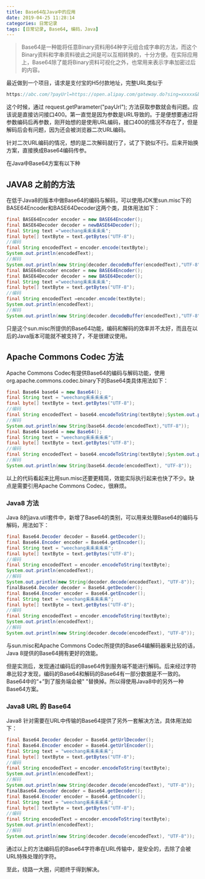 ```yaml
---
title: Base64在Java中的应用
date: 2019-04-25 11:28:14
categories: 日常记录
tags: [日常记录, Base64, 编码，Java]
---
```


>Base64是一种能将任意Binary资料用64种字元组合成字串的方法，而这个Binary资料和字串资料彼此之间是可以互相转换的，十分方便。在实际应用上，Base64除了能将Binary资料可视化之外，也常用来表示字串加密过后的内容。

<!-- more -->

最近做到一个项目，请求是支付宝的H5付款地址，完整URL类似于 

```javascript
https://abc.com/?payUrl=https://open.alipay.com/gateway.do?sing=xxxxx&bizContent={"appId":"2018xxxx","subject":"苹果X"}
```

这个时候，通过 request.getParameter("payUrl"); 方法获取参数就会有问题。应该说是直接访问接口400。第一直觉是因为参数是URL导致的。于是便想要通过将参数编码后再参数，刚开始想的是使用URL编码，接口400的情况不存在了，但是解码后会有问题，因为还会被浏览器二次URL编码。

针对二次URL编码的情况，想的是二次解码就行了，试了下貌似不行。后来开始换方案，直接换成Base64编码传参。


在Java中Base64方案有以下种

## JAVA8 之前的方法

在低于Java8的版本中做Base64的编码与解码，可以使用JDK里sun.misc下的BASE64Encoder和BASE64Decoder这两个类，具体用法如下：

```java
final BASE64Encoder encoder = new BASE64Encoder();
final BASE64Decoder decoder = newBASE64Decoder();
final String text ="weechang耒耒耒耒耒";
final byte[] textByte = text.getBytes("UTF-8");
//编码
final String encodedText = encoder.encode(textByte);
System.out.println(encodedText);
//解码
System.out.println(new String(decoder.decodeBuffer(encodedText),"UTF-8"));
final BASE64Encoder encoder = new BASE64Encoder();
final BASE64Decoder decoder = new BASE64Decoder();
final String text ="weechang耒耒耒耒耒";
final byte[] textByte = text.getBytes("UTF-8");
//编码
final String encodedText =encoder.encode(textByte);
System.out.println(encodedText);
//解码
System.out.println(new String(decoder.decodeBuffer(encodedText),"UTF-8"));
```

只是这个sun.misc所提供的Base64功能，编码和解码的效率并不太好，而且在以后的Java版本可能就不被支持了，不是很建议使用。

## Apache Commons Codec 方法
   
Apache Commons Codec有提供Base64的编码与解码功能，使用org.apache.commons.codec.binary下的Base64类具体用法如下：
   
```java 
final Base64 base64 = new Base64();
final String text = "weechang耒耒耒耒耒";
final byte[] textByte = text.getBytes("UTF-8");
//编码
final String encodedText = base64.encodeToString(textByte);System.out.println(encodedText);
//解码
System.out.println(new String(base64.decode(encodedText),"UTF-8"));
final Base64 base64 = new Base64();
final String text = "weechang耒耒耒耒耒";
final byte[] textByte = text.getBytes("UTF-8");
//编码
final String encodedText = base64.encodeToString(textByte);System.out.println(encodedText);
//解码
System.out.println(new String(base64.decode(encodedText), "UTF-8"));
```
以上的代码看起来比用sun.misc还要更精简，效能实际执行起来也快了不少。缺点是需要引用Apache Commons Codec，很麻烦。

### Java8 方法

Java 8的java.util套件中，新增了Base64的类别，可以用来处理Base64的编码与解码，用法如下：

```java
final Base64.Decoder decoder = Base64.getDecoder();
final Base64.Encoder encoder = Base64.getEncoder();
final String text = "weechang耒耒耒耒耒";
final byte[] textByte = text.getBytes("UTF-8");
//编码
final String encodedText = encoder.encodeToString(textByte);
System.out.println(encodedText);
//解码
System.out.println(new String(decoder.decode(encodedText), "UTF-8"));
finalBase64.Decoder decoder = Base64.getDecoder();
final Base64.Encoder encoder = Base64.getEncoder();
final String text = "weechang耒耒耒耒耒";
final byte[] textByte = text.getBytes("UTF-8");
//编码
final String encodedText = encoder.encodeToString(textByte);
System.out.println(encodedText);
//解码
System.out.println(new String(decoder.decode(encodedText), "UTF-8"));
```
   
与sun.misc和Apache Commons Codec所提供的Base64编解码器来比较的话，Java 8提供的Base64拥有更好的效能。

但是实测后，发现通过编码后的Base64传到服务端不能进行解码。后来经过字符串比较才发现，编码的Base64和解码的Base64有一部分数据是不一致的。Base64中的“+”到了服务端会被" "替换掉。所以得使用Java8中的另外一种Base64方案。

### Java8 URL 的 Base64

Java8 针对需要在URL中传输的Base64提供了另外一套解决方法，具体用法如下：

```java 
final Base64.Decoder decoder = Base64.getUrlDecoder();
final Base64.Encoder encoder = Base64.getUrlEncoder();
final String text = "weechang耒耒耒耒耒";
final byte[] textByte = text.getBytes("UTF-8");
//编码
final String encodedText = encoder.encodeToString(textByte);
System.out.println(encodedText);
//解码
System.out.println(new String(decoder.decode(encodedText), "UTF-8"));
finalBase64.Decoder decoder = Base64.getDecoder();
final Base64.Encoder encoder = Base64.getEncoder();
final String text = "weechang耒耒耒耒耒";
final byte[] textByte = text.getBytes("UTF-8");
//编码
final String encodedText = encoder.encodeToString(textByte);
System.out.println(encodedText);
//解码
System.out.println(new String(decoder.decode(encodedText), "UTF-8"));
```

通过以上的方法编码后的Base64字符串在URL传输中，是安全的，去除了会被URL特殊处理的字符。

至此，绕路一大圈，问题终于得到解决。

